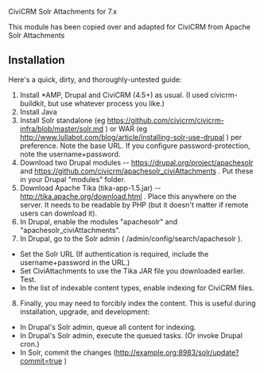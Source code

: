 
CiviCRM Solr Attachments for 7.x

This module has been copied over and adapted for CiviCRM from Apache Solr Attachments

## Installation

Here's a quick, dirty, and thoroughly-untested guide:

1. Install *AMP, Drupal and CiviCRM (4.5+) as usual. (I used civicrm-buildkit, but use whatever process you like.)
2. Install Java
3. Install Solr standalone (eg https://github.com/civicrm/civicrm-infra/blob/master/solr.md ) or WAR (eg http://www.lullabot.com/blog/article/installing-solr-use-drupal ) per preference. Note the base URL. If you configure password-protection, note the username+password.
4. Download two Drupal modules -- https://drupal.org/project/apachesolr and https://github.com/civicrm/apachesolr_civiAttachments . Put these in your Drupal "modules" folder.
5. Download Apache Tika (tika-app-1.5.jar) -- http://tika.apache.org/download.html . Place this anywhere on the server. It needs to be readable by PHP (but it doesn't matter if remote users can download it).
6. In Drupal, enable the modules "apachesolr" and "apachesolr_civiAttachments".
7. In Drupal, go to the Solr admin ( /admin/config/search/apachesolr ). 
 - Set the Solr URL (If authentication is required, include the username+password in the URL.)
 - Set CiviAttachments to use the Tika JAR file you downloaded earlier. Test.
 - In the list of indexable content types, enable indexing for CiviCRM files.
8. Finally, you may need to forcibly index the content. This is useful during installation, upgrade, and development:
 - In Drupal's Solr admin, queue all content for indexing.
 - In Drupal's Solr admin, execute the queued tasks. (Or invoke Drupal cron.)
 - In Solr, commit the changes (http://example.org:8983/solr/update?commit=true )
